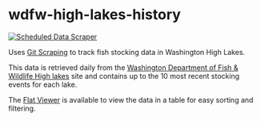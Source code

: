 # wdfw-high-lakes-history

[![Scheduled Data Scraper](https://github.com/nashicorp/wdfw-high-lakes-history/actions/workflows/scrape.yml/badge.svg)](https://github.com/nashicorp/wdfw-high-lakes-history/actions/workflows/scrape.yml)

Uses [Git Scraping](https://simonwillison.net/series/git-scraping/) to track fish stocking data in Washington High Lakes.

This data is retrieved daily from the [Washington Department of Fish & Wildlife High lakes](https://wdfw.wa.gov/fishing/locations/high-lakes) site and contains up to the 10 most recent stocking events for each lake.

The [Flat Viewer](https://flatgithub.com/nashicorp/wdfw-high-lakes-history?filename=high_lakes_plants_flattened.json) is available to view the data in a table for easy sorting and filtering.

